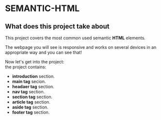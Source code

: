 # SEMANTIC-HTML

 ## What does this project take about

This project covers the most common used semantic **HTML** elements.<br>

The webpage you will see is responsive and works on several devices in an appropriate way and you can see that!<br>

Now let's get into the project:<br>
the project contains:<br>
- **introduction** section.<br>
- **main tag** secion.<br>
- **headaer tag** section.<br>
- **nav tag** section.<br>
- **section tag** section.<br>
- **article tag** section.<br>
- **aside tag** section.<br>
- **footer tag** section.<br>




